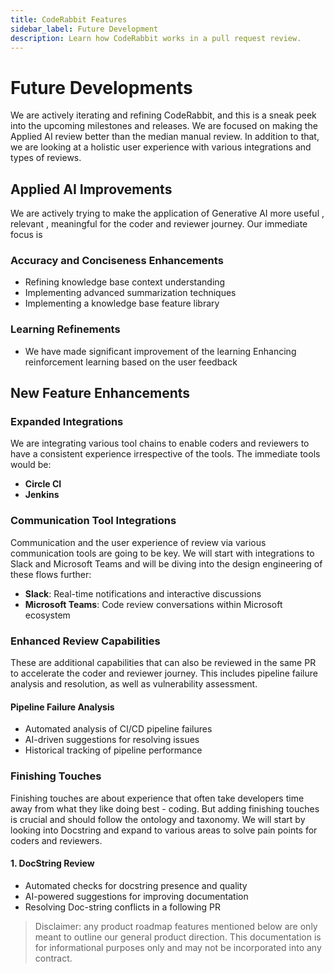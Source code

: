 ```yaml
---
title: CodeRabbit Features
sidebar_label: Future Development
description: Learn how CodeRabbit works in a pull request review.
---
```


# Future Developments

We are actively iterating and refining CodeRabbit, and this is a sneak peek into the upcoming milestones and releases. We are focused on making the Applied AI review better than the median manual review. In addition to that, we are looking at a holistic user experience with various integrations and types of reviews.

## Applied AI Improvements

We are actively trying to make the application of Generative AI more useful , relevant , meaningful for the coder and reviewer journey. Our immediate focus is

### Accuracy and Conciseness Enhancements

- Refining knowledge base context understanding
- Implementing advanced summarization techniques
- Implementing a knowledge base feature library

### Learning Refinements

- We have made significant improvement of the learning Enhancing reinforcement learning based on the user feedback

## New Feature Enhancements

### Expanded Integrations

We are integrating various tool chains to enable coders and reviewers to have a consistent experience irrespective of the tools. The immediate tools would be:

- **Circle CI**
- **Jenkins**

### Communication Tool Integrations

Communication and the user experience of review via various communication tools are going to be key. We will start with integrations to Slack and Microsoft Teams and will be diving into the design engineering of these flows further:

- **Slack**: Real-time notifications and interactive discussions
- **Microsoft Teams**: Code review conversations within Microsoft ecosystem

### Enhanced Review Capabilities

These are additional capabilities that can also be reviewed in the same PR to accelerate the coder and reviewer journey. This includes pipeline failure analysis and resolution, as well as vulnerability assessment.

#### Pipeline Failure Analysis

- Automated analysis of CI/CD pipeline failures
- AI-driven suggestions for resolving issues
- Historical tracking of pipeline performance

### Finishing Touches

 Finishing touches are about experience that often take developers time away from what they like doing best - coding. But adding finishing touches is crucial and should follow the ontology and taxonomy. We will start by looking into Docstring and expand to various areas to solve pain points for coders and reviewers.

#### 1.  DocString Review

- Automated checks for docstring presence and quality
- AI-powered suggestions for improving documentation
- Resolving Doc-string conflicts in a following PR

> Disclaimer: any product roadmap features mentioned below are only meant to outline
> our general product direction. This documentation is for informational purposes
> only and may not be incorporated into any contract.
